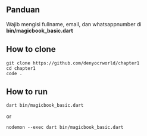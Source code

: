 ## Panduan
Wajib mengisi fullname, email, dan whatsappnumber di <b>bin/magicbook_basic.dart</b>

## How to clone
```
git clone https://github.com/denyocrworld/chapter1
cd chapter1
code .
```
## How to run
```
dart bin/magicbook_basic.dart
```

or
```
nodemon --exec dart bin/magicbook_basic.dart
```